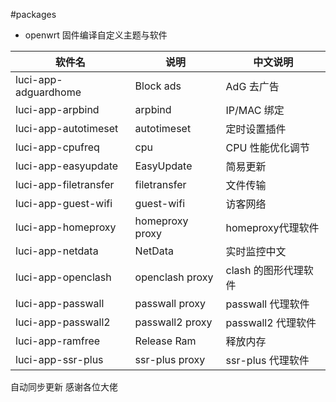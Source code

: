 #packages

- openwrt 固件编译自定义主题与软件

| 软件名                | 说明                     | 中文说明             |
| --------------------- | ------------------------ | -------------------- |
| luci-app-adguardhome  | Block ads                | AdG 去广告           |
| luci-app-arpbind      | arpbind                  | IP/MAC 绑定          |
| luci-app-autotimeset  | autotimeset              | 定时设置插件         |
| luci-app-cpufreq      | cpu                      | CPU 性能优化调节     |
| luci-app-easyupdate   | EasyUpdate               | 简易更新             |
| luci-app-filetransfer | filetransfer             | 文件传输             |
| luci-app-guest-wifi   | guest-wifi               | 访客网络             |
| luci-app-homeproxy   | homeproxy proxy            | homeproxy代理软件  | 
| luci-app-netdata      | NetData                  | 实时监控中文          |
| luci-app-openclash    | openclash proxy          | clash 的图形代理软件 |
| luci-app-passwall     | passwall proxy           | passwall 代理软件    |
| luci-app-passwall2    | passwall2 proxy          | passwall2 代理软件  |
| luci-app-ramfree      | Release Ram              | 释放内存             |
| luci-app-ssr-plus     | ssr-plus proxy           | ssr-plus 代理软件    |


自动同步更新
感谢各位大佬

